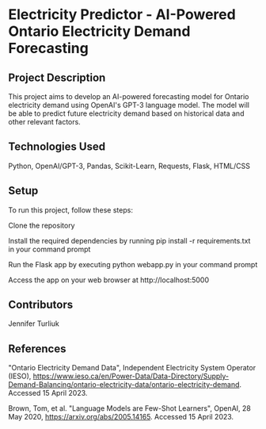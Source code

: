 # Electricity Predictor - AI-Powered Ontario Electricity Demand Forecasting

## Project Description
This project aims to develop an AI-powered forecasting model for Ontario electricity demand using OpenAI's GPT-3 language model. The model will be able to predict future electricity demand based on historical data and other relevant factors.

## Technologies Used
Python, OpenAI/GPT-3, Pandas, Scikit-Learn, Requests, Flask, HTML/CSS

## Setup

To run this project, follow these steps:

Clone the repository

Install the required dependencies by running pip install -r requirements.txt in your command prompt

Run the Flask app by executing python webapp.py in your command prompt

Access the app on your web browser at http://localhost:5000

## Contributors

Jennifer Turliuk

## References

"Ontario Electricity Demand Data", Independent Electricity System Operator (IESO), https://www.ieso.ca/en/Power-Data/Data-Directory/Supply-Demand-Balancing/ontario-electricity-data/ontario-electricity-demand. Accessed 15 April 2023.

Brown, Tom, et al. "Language Models are Few-Shot Learners", OpenAI, 28 May 2020, https://arxiv.org/abs/2005.14165. Accessed 15 April 2023.
